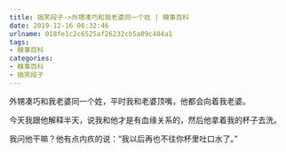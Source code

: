 ```yaml
---
title: 搞笑段子->外甥凑巧和我老婆同一个姓 | 糗事百科
date: 2019-12-16 06:32:46
urlname: 018fe1c2c6525af26232cb5a09c484a1
tags: 
- 糗事百科
categories:
- 糗事百科
- 搞笑段子
---
```

外甥凑巧和我老婆同一个姓，平时我和老婆顶嘴，他都会向着我老婆。

今天我跟他解释半天，说我和他才是有血缘关系的，然后他拿着我的杯子去洗。

我问他干嘛？他有点内疚的说：“我以后再也不往你杯里吐口水了。”


